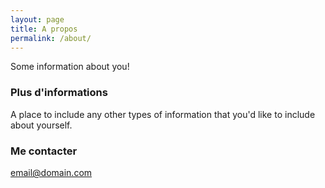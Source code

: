 ```yaml
---
layout: page
title: A propos
permalink: /about/
---
```


Some information about you!

### Plus d'informations
A place to include any other types of information that you'd like to include about yourself.

### Me contacter

[email@domain.com](mailto:sabrina.mouedine@gmail.com)
